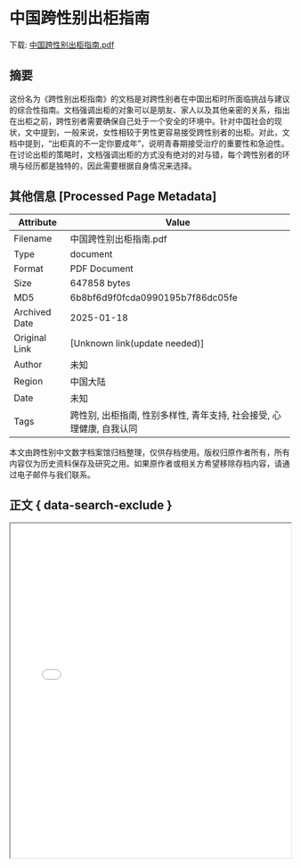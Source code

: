 # 中国跨性别出柜指南

<!-- tcd_download_link -->
下载: [中国跨性别出柜指南.pdf](中国跨性别出柜指南.pdf)
<!-- tcd_download_link_end -->

## 摘要

<!-- tcd_abstract -->
这份名为《跨性别出柜指南》的文档是对跨性别者在中国出柜时所面临挑战与建议的综合性指南。文档强调出柜的对象可以是朋友、家人以及其他亲密的关系，指出在出柜之前，跨性别者需要确保自己处于一个安全的环境中。针对中国社会的现状，文中提到，一般来说，女性相较于男性更容易接受跨性别者的出柜。对此，文档中提到，“出柜真的不一定你要成年”，说明青春期接受治疗的重要性和急迫性。在讨论出柜的策略时，文档强调出柜的方式没有绝对的对与错，每个跨性别者的环境与经历都是独特的，因此需要根据自身情况来选择。

<!-- tcd_abstract_end -->

## 其他信息 [Processed Page Metadata]

| Attribute       | Value                                  |
|-----------------|----------------------------------------|
| Filename        | 中国跨性别出柜指南.pdf                             |
| Type            | document                                 |
| Format          | PDF Document                               |
| Size            | 647858 bytes                           |
| MD5             | 6b8bf6d9f0fcda0990195b7f86dc05fe                                  |
| Archived Date   | 2025-01-18                             |
| Original Link   | [Unknown link(update needed)]                         |
| Author          | 未知                               |
| Region          | 中国大陆                               |
| Date            | 未知                                 |
| Tags            | 跨性别, 出柜指南, 性别多样性, 青年支持, 社会接受, 心理健康, 自我认同                                 |

本文由跨性别中文数字档案馆归档整理，仅供存档使用。版权归原作者所有，所有内容仅为历史资料保存及研究之用。如果原作者或相关方希望移除存档内容，请通过电子邮件与我们联系。

## 正文 { data-search-exclude }

<!-- tcd_main_text -->
<iframe src="../中国跨性别出柜指南.pdf" width="100%" height="600px">
    <p>无法显示PDF，请下载查看。</p>
</iframe>
<!-- tcd_main_text_end -->

